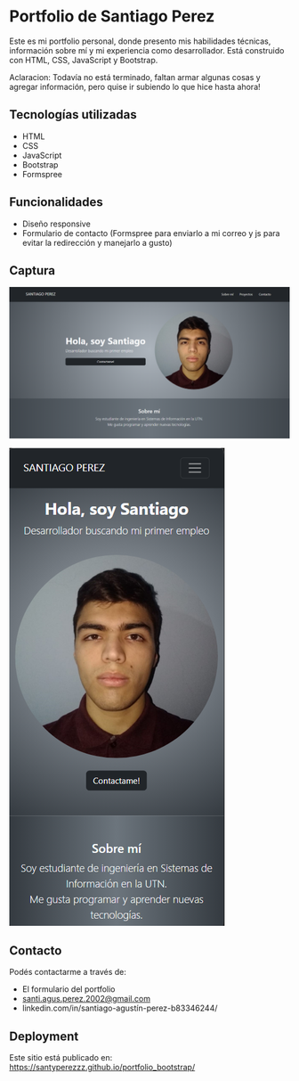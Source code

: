 # Portfolio de Santiago Perez

Este es mi portfolio personal, donde presento mis habilidades técnicas, información sobre mí y mi experiencia como desarrollador. Está construido con HTML, CSS, JavaScript y Bootstrap.

Aclaracion: Todavía no está terminado, faltan armar algunas cosas y agregar información, pero quise ir subiendo lo que hice hasta ahora!

## Tecnologías utilizadas

- HTML
- CSS
- JavaScript
- Bootstrap
- Formspree

## Funcionalidades

- Diseño responsive
- Formulario de contacto (Formspree para enviarlo a mi correo y js para evitar la redirección y manejarlo a gusto)

## Captura

![Captura del portfolio desktop](./desktop.png) <!-- Si tenés una imagen del sitio -->

![Captura del portfolio mobile](./mobile.png)

## Contacto

Podés contactarme a través de:
- El formulario del portfolio
- santi.agus.perez.2002@gmail.com
- linkedin.com/in/santiago-agustín-perez-b83346244/

## Deployment

Este sitio está publicado en:  
https://santyperezzz.github.io/portfolio_bootstrap/
